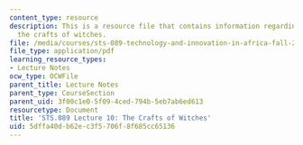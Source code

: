 ```yaml
---
content_type: resource
description: This is a resource file that contains information regarding lecture 10
  the crafts of witches.
file: /media/courses/sts-089-technology-and-innovation-in-africa-fall-2014/5dffa40db62ec3f5706f8f685cc65136_MITSTS_089F14_Lecture10.pdf
file_type: application/pdf
learning_resource_types:
- Lecture Notes
ocw_type: OCWFile
parent_title: Lecture Notes
parent_type: CourseSection
parent_uid: 3f00c1e0-5f09-4ced-794b-5eb7ab6ed613
resourcetype: Document
title: 'STS.089 Lecture 10: The Crafts of Witches'
uid: 5dffa40d-b62e-c3f5-706f-8f685cc65136
---
```

